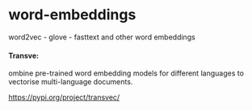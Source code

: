 # word-embeddings
word2vec - glove - fasttext and other word embeddings

#### Transve: 
ombine pre-trained word embedding models for different languages to vectorise multi-language documents.

https://pypi.org/project/transvec/
